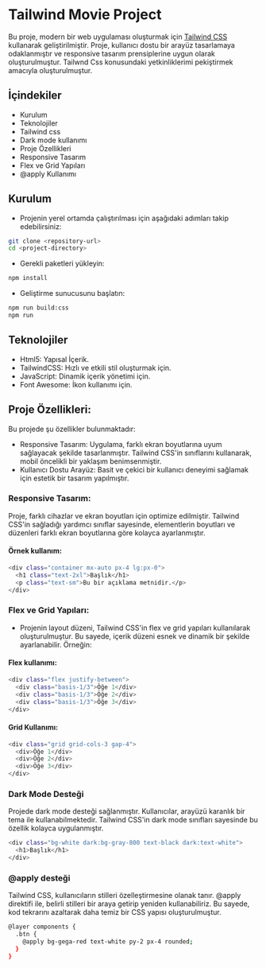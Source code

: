 # Tailwind Movie Project

Bu proje, modern bir web uygulaması oluşturmak için [Tailwind CSS](https://tailwindcss.com/docs/installation) kullanarak geliştirilmiştir. Proje, kullanıcı dostu bir arayüz tasarlamaya odaklanmıştır ve responsive tasarım prensiplerine uygun olarak oluşturulmuştur.
Tailwnd Css konusundaki yetkinliklerimi pekiştirmek amacıyla oluşturulmuştur.
## İçindekiler

- Kurulum
- Teknolojiler
- Tailwind css 
- Dark mode kullanımı
- Proje Özellikleri
- Responsive Tasarım
- Flex ve Grid Yapıları
- @apply Kullanımı

## Kurulum
- Projenin yerel ortamda çalıştırılması için aşağıdaki adımları takip edebilirsiniz:

```bash
git clone <repository-url>
cd <project-directory>
```
- Gerekli paketleri yükleyin:

```bash
npm install
```
- Geliştirme sunucusunu başlatın:
  
```bash
npm run build:css
npm run
```

## Teknolojiler
- Html5: Yapısal İçerik.
- TailwindCSS: Hızlı ve etkili stil oluşturmak için.
- JavaScript: Dinamik içerik yönetimi için.
- Font Awesome: İkon kullanımı için.
## Proje Özellikleri:
Bu projede şu özellikler bulunmaktadır:
- Responsive Tasarım: Uygulama, farklı ekran boyutlarına uyum sağlayacak şekilde tasarlanmıştır. Tailwind CSS'in sınıflarını kullanarak, mobil öncelikli bir yaklaşım benimsenmiştir.
- Kullanıcı Dostu Arayüz: Basit ve çekici bir kullanıcı deneyimi sağlamak için estetik bir tasarım yapılmıştır.
### Responsive Tasarım:
Proje, farklı cihazlar ve ekran boyutları için optimize edilmiştir. Tailwind CSS'in sağladığı yardımcı sınıflar sayesinde, elementlerin boyutları ve düzenleri farklı ekran boyutlarına göre kolayca ayarlanmıştır.
#### Örnek kullanım:
```bash
<div class="container mx-auto px-4 lg:px-0">
  <h1 class="text-2xl">Başlık</h1>
  <p class="text-sm">Bu bir açıklama metnidir.</p>
</div>

```
### Flex ve Grid Yapıları:
- Projenin layout düzeni, Tailwind CSS'in flex ve grid yapıları kullanılarak oluşturulmuştur. Bu sayede, içerik düzeni esnek ve dinamik bir şekilde ayarlanabilir. Örneğin:
#### Flex kullanımı:
```bash
<div class="flex justify-between">
  <div class="basis-1/3">Öğe 1</div>
  <div class="basis-1/3">Öğe 2</div>
  <div class="basis-1/3">Öğe 3</div>
</div>
``` 

#### Grid Kullanımı:
```bash
<div class="grid grid-cols-3 gap-4">
  <div>Öğe 1</div>
  <div>Öğe 2</div>
  <div>Öğe 3</div>
</div>

```
### Dark Mode Desteği
Projede dark mode desteği sağlanmıştır. Kullanıcılar, arayüzü karanlık bir tema ile kullanabilmektedir. Tailwind CSS'in dark mode sınıfları sayesinde bu özellik kolayca uygulanmıştır.
```bash
<div class="bg-white dark:bg-gray-800 text-black dark:text-white">
  <h1>Başlık</h1>
</div>

```
### @apply desteği
Tailwind CSS, kullanıcıların stilleri özelleştirmesine olanak tanır. @apply direktifi ile, belirli stilleri bir araya getirip yeniden kullanabiliriz. Bu sayede, kod tekrarını azaltarak daha temiz bir CSS yapısı oluşturulmuştur.
```bash
@layer components {
  .btn {
    @apply bg-gega-red text-white py-2 px-4 rounded;
  }
}

```
